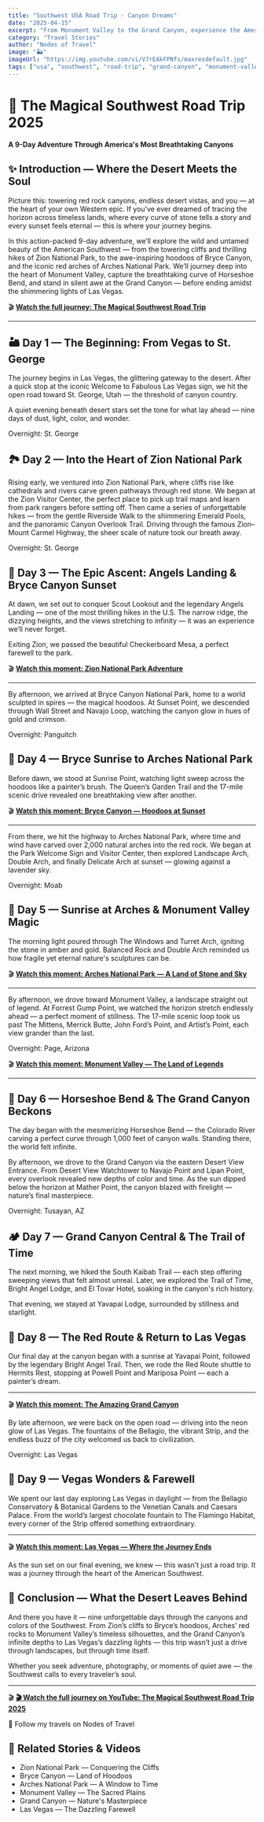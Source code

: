```yaml
---
title: "Southwest USA Road Trip - Canyon Dreams"
date: "2025-04-15"
excerpt: "From Monument Valley to the Grand Canyon, experience the American Southwest."
category: "Travel Stories"
author: "Nodes of Travel"
image: "🏜️"
imageUrl: "https://img.youtube.com/vi/V7rEAkFPNfs/maxresdefault.jpg"
tags: ["usa", "southwest", "road-trip", "grand-canyon", "monument-valley"]
---
```

# 🌵 The Magical Southwest Road Trip 2025

**A 9-Day Adventure Through America's Most Breathtaking Canyons**

## ✨ Introduction — Where the Desert Meets the Soul

Picture this: towering red rock canyons, endless desert vistas, and you — at the heart of your own Western epic.
If you’ve ever dreamed of tracing the horizon across timeless lands, where every curve of stone tells a story and every sunset feels eternal — this is where your journey begins.

In this action-packed 9-day adventure, we’ll explore the wild and untamed beauty of the American Southwest — from the towering cliffs and thrilling hikes of Zion National Park, to the awe-inspiring hoodoos of Bryce Canyon, and the iconic red arches of Arches National Park.
We’ll journey deep into the heart of Monument Valley, capture the breathtaking curve of Horseshoe Bend, and stand in silent awe at the Grand Canyon — before ending amidst the shimmering lights of Las Vegas.


🎬 **[Watch the full journey: The Magical Southwest Road Trip](/videos#southwest-usa-series)**

---

## 🏜️ Day 1 — The Beginning: From Vegas to St. George

The journey begins in Las Vegas, the glittering gateway to the desert.
After a quick stop at the iconic Welcome to Fabulous Las Vegas sign, we hit the open road toward St. George, Utah — the threshold of canyon country.

A quiet evening beneath desert stars set the tone for what lay ahead — nine days of dust, light, color, and wonder.

Overnight: St. George

## 🏞️ Day 2 — Into the Heart of Zion National Park
Rising early, we ventured into Zion National Park, where cliffs rise like cathedrals and rivers carve green pathways through red stone.
We began at the Zion Visitor Center, the perfect place to pick up trail maps and learn from park rangers before setting off.
Then came a series of unforgettable hikes — from the gentle Riverside Walk to the shimmering Emerald Pools, and the panoramic Canyon Overlook Trail.
Driving through the famous Zion–Mount Carmel Highway, the sheer scale of nature took our breath away.


Overnight: St. George

## 🧗 Day 3 — The Epic Ascent: Angels Landing & Bryce Canyon Sunset

At dawn, we set out to conquer Scout Lookout and the legendary Angels Landing — one of the most thrilling hikes in the U.S. The narrow ridge, the dizzying heights, and the views stretching to infinity — it was an experience we’ll never forget.

Exiting Zion, we passed the beautiful Checkerboard Mesa, a perfect farewell to the park.

🎬 **[Watch this moment: Zion National Park Adventure](/videos#uu1MTUHujd8)**

---

By afternoon, we arrived at Bryce Canyon National Park, home to a world sculpted in spires — the magical hoodoos.
At Sunset Point, we descended through Wall Street and Navajo Loop, watching the canyon glow in hues of gold and crimson.



Overnight: Panguitch

## 🌄 Day 4 — Bryce Sunrise to Arches National Park

Before dawn, we stood at Sunrise Point, watching light sweep across the hoodoos like a painter’s brush. The Queen’s Garden Trail and the 17-mile scenic drive revealed one breathtaking view after another.

🎬 **[Watch this moment: Bryce Canyon — Hoodoos at Sunset](/videos#M58n9pQmf7A)**

---

From there, we hit the highway to Arches National Park, where time and wind have carved over 2,000 natural arches into the red rock.
We began at the Park Welcome Sign and Visitor Center, then explored Landscape Arch, Double Arch, and finally Delicate Arch at sunset — glowing against a lavender sky.

Overnight: Moab


## 🌅 Day 5 — Sunrise at Arches & Monument Valley Magic

The morning light poured through The Windows and Turret Arch, igniting the stone in amber and gold. Balanced Rock and Double Arch reminded us how fragile yet eternal nature's sculptures can be.

🎬 **[Watch this moment: Arches National Park — A Land of Stone and Sky](/videos#rR6xRK1R90g)**

---

By afternoon, we drove toward Monument Valley, a landscape straight out of legend.
At Forrest Gump Point, we watched the horizon stretch endlessly ahead — a perfect moment of stillness.
The 17-mile scenic loop took us past The Mittens, Merrick Butte, John Ford’s Point, and Artist’s Point, each view grander than the last.

Overnight: Page, Arizona

🎬 **[Watch this moment: Monument Valley — The Land of Legends](/videos#hrEEzsYwBUc)**

---



## 🌊 Day 6 — Horseshoe Bend & The Grand Canyon Beckons

The day began with the mesmerizing Horseshoe Bend — the Colorado River carving a perfect curve through 1,000 feet of canyon walls. Standing there, the world felt infinite.

By afternoon, we drove to the Grand Canyon via the eastern Desert View Entrance. From Desert View Watchtower to Navajo Point and Lipan Point, every overlook revealed new depths of color and time.
As the sun dipped below the horizon at Mather Point, the canyon blazed with firelight — nature’s final masterpiece.

Overnight: Tusayan, AZ


## 🏕️ Day 7 — Grand Canyon Central & The Trail of Time

The next morning, we hiked the South Kaibab Trail — each step offering sweeping views that felt almost unreal. Later, we explored the Trail of Time, Bright Angel Lodge, and El Tovar Hotel, soaking in the canyon's rich history.

That evening, we stayed at Yavapai Lodge, surrounded by stillness and starlight.

## 🌅 Day 8 — The Red Route & Return to Las Vegas

Our final day at the canyon began with a sunrise at Yavapai Point, followed by the legendary Bright Angel Trail.
Then, we rode the Red Route shuttle to Hermits Rest, stopping at Powell Point and Mariposa Point — each a painter’s dream.

---

🎬 **[Watch this moment: The Amazing Grand Canyon](/videos#vld58yJ_FGQ)**

By late afternoon, we were back on the open road — driving into the neon glow of Las Vegas.
The fountains of the Bellagio, the vibrant Strip, and the endless buzz of the city welcomed us back to civilization.


Overnight: Las Vegas

## 🎰 Day 9 — Vegas Wonders & Farewell

We spent our last day exploring Las Vegas in daylight — from the Bellagio Conservatory & Botanical Gardens to the Venetian Canals and Caesars Palace.
From the world’s largest chocolate fountain to The Flamingo Habitat, every corner of the Strip offered something extraordinary.

---

🎬 **[Watch this moment: Las Vegas — Where the Journey Ends](/videos#7T4WOfSd6JI)**

As the sun set on our final evening, we knew — this wasn’t just a road trip. It was a journey through the heart of the American Southwest.

## 🌵 Conclusion — What the Desert Leaves Behind

And there you have it — nine unforgettable days through the canyons and colors of the Southwest.
From Zion’s cliffs to Bryce’s hoodoos, Arches’ red rocks to Monument Valley’s timeless silhouettes, and the Grand Canyon’s infinite depths to Las Vegas’s dazzling lights — this trip wasn’t just a drive through landscapes, but through time itself.

Whether you seek adventure, photography, or moments of quiet awe — the Southwest calls to every traveler’s soul.

---

🎬 **[🎬 Watch the full journey on YouTube: The Magical Southwest Road Trip 2025](/videos#V7rEAkFPNfs)**


📸 Follow my travels on Nodes of Travel

## 🎥 Related Stories & Videos

- Zion National Park — Conquering the Cliffs
- Bryce Canyon — Land of Hoodoos
- Arches National Park — A Window to Time
- Monument Valley — The Sacred Plains
- Grand Canyon — Nature's Masterpiece
- Las Vegas — The Dazzling Farewell